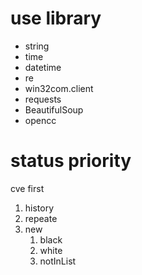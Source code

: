 # use library #
- string
- time
- datetime
- re
- win32com.client
- requests
- BeautifulSoup
- opencc

# status priority #
cve first 
 1. history
 2. repeate
 3. new
	1. black
	2. white
	3. notInList

